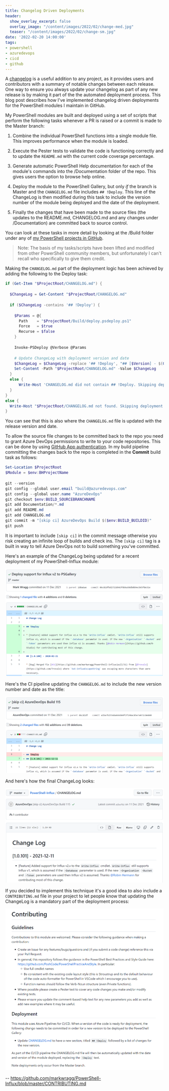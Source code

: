 ```yaml
---
title: Changelog Driven Deployments
header:
  show_overlay_excerpt: false
  overlay_image: "/content/images/2022/02/change-med.jpg"
  teaser: "/content/images/2022/02/change-sm.jpg"
date: '2022-02-20 14:00:00'
tags:
- powershell
- azuredevops
- cicd
- github
---
```


A [changelog](https://keepachangelog.com/en/1.0.0/) is a useful addition to any project, as it provides users and contributors with a summary of notable changes between each release. One way to ensure you always update your changelog as part of any new release is by making it part of the the automated deployment process. This blog post describes how I've implemented changelog driven deployments for the PowerShell modules I maintain in GitHub.

My PowerShell modules are built and deployed using a set of scripts that perform the following tasks whenever a PR is raised or a commit is made to the Master branch:

1. Combine the individual PowerShell functions into a single module file. This improves performance when the module is loaded.

2. Execute the Pester tests to validate the code is functioning correctly and to update the `README.md` with the current code coverage percentage.

3. Generate automatic PowerShell Help documentation for each of the module's commands into the /Documentation folder of the repo. This gives users the option to browse help online.

4. Deploy the module to the PowerShell Gallery, but only _if_ the branch is Master and the `CHANGELOG.md` file includes `## !Deploy`. This line of the ChangeLog is then modified during this task to include the version number of the module being deployed and the date of the deployment.

5. Finally the changes that have been made to the source files (the updates to the README.md, CHANGELOG.md and any changes under /Documentation) are committed back to source control.

You can look at these tasks in more detail by looking at the /Build folder under any of [my PowerShell projects in GitHub](https://github.com/markwragg/PowerShell-Influx/blob/master/Build).

> Note: The basis of my tasks/scripts have been lifted and modified from other PowerShell community members, but unfortunately I can't recall who specifically to give them credit.

Making the `CHANGELOG.md` part of the deployment logic has been achieved by adding the following to the Deploy task:

```powershell
if (Get-Item "$ProjectRoot/CHANGELOG.md") {
        
  $ChangeLog = Get-Content "$ProjectRoot/CHANGELOG.md"

  if ($ChangeLog -contains '## !Deploy') {

    $Params = @{
      Path    = "$ProjectRoot/Build/deploy.psdeploy.ps1"
      Force   = $true
      Recurse = $false
    }

    Invoke-PSDeploy @Verbose @Params

    # Update ChangeLog with deployment version and date
    $ChangeLog = $ChangeLog -replace '## !Deploy', "## [$Version] - $(Get-Date -F 'yyyy-MM-dd')"
    Set-Content -Path "$ProjectRoot/CHANGELOG.md" -Value $ChangeLog
  }
  else {
      Write-Host 'CHANGELOG.md did not contain ## !Deploy. Skipping deployment.'
  }
}
else {
  Write-Host "$ProjectRoot/CHANGELOG.md not found. Skipping deployment."
}
```

You can see that this is also where the `CHANGELOG.md` file is updated with the release version and date.

To allow the source file changes to be committed back to the repo you need to grant Azure DevOps permissions to write to your code repositories. This can be done by using [GitHub App authentication](https://docs.microsoft.com/en-us/azure/devops/pipelines/repos/github?view=azure-devops&tabs=yaml#github-app-authentication). In my build pipeline committing the changes back to the repo is completed in the **Commit** build task as follows:

```powershell
Set-Location $ProjectRoot
$Module = $env:BHProjectName

git --version
git config --global user.email "build@azuredevops.com"
git config --global user.name "AzureDevOps"
git checkout $env:BUILD_SOURCEBRANCHNAME
git add Documentation/*.md
git add README.md
git add CHANGELOG.md
git commit -m "[skip ci] AzureDevOps Build $($env:BUILD_BUILDID)"
git push
```

It is important to include `[skip ci]` in the commit message otherwise you risk creating an infinite loop of builds and check ins. The `[skip ci]` tag is a built in way to tell Azure DevOps not to build something you've committed.

Here's an example of the ChangeLog being updated for a recent deployment of my PowerShell-Influx module:

![changelog deployment example commit](/content/images/2022/02/changelog-deploy-example.png)

Here's the CI pipeline updating the `CHANGELOG.md` to include the new version number and date as the title:

![changelog deployment example commit](/content/images/2022/02/changelog-deploy-example-2.png)

And here's how the final ChangeLog looks:

![changelog deployment example commit](/content/images/2022/02/changelog-deploy-example-3.png)

If you decided to implement this technique it's a good idea to also include a `CONTRIBUTING.md` file in your project to let people know that updating the ChangeLog is a mandatory part of the deployment process:

![changelog deployment example commit](/content/images/2022/02/contributing-example.png)

-- https://github.com/markwragg/PowerShell-Influx/blob/master/CONTRIBUTING.md